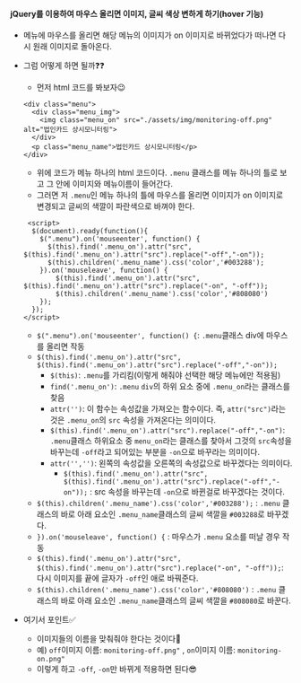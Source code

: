 #### jQuery를 이용하여 마우스 올리면 이미지, 글씨 색상 변하게 하기(hover 기능)
+ 메뉴에 마우스를 올리면 해당 메뉴의 이미지가 on 이미지로 바뀌었다가 떠나면 다시 원래 이미지로 돌아온다.
+ 그럼 어떻게 하면 될까❓❓
  + 먼저 html 코드를 봐보자😉
  ```node
  <div class="menu">
    <div class="menu_img">
      <img class="menu_on" src="./assets/img/monitoring-off.png" alt="법인카드 상시모니터링">
    </div>
    <p class="menu_name">법인카드 상시모니터링</p>
  </div>
  ```
  + 위에 코드가 메뉴 하나의 html 코드이다. `.menu` 클래스를 메뉴 하나의 틀로 보고 그 안에 이미지와 메뉴이름이 들어간다.
  + 그러면 저 `.menu`인 메뉴 하나의 틀에 마우스를 올리면 이미지가 on 이미지로 변경되고 글씨의 색깔이 파란색으로 바껴야 한다.
  ```node
   <script>
    $(document).ready(function(){
      $(".menu").on('mouseenter', function() {
        $(this).find('.menu_on').attr("src", $(this).find('.menu_on').attr("src").replace("-off","-on"));
        $(this).children('.menu_name').css('color','#003288');
      }).on('mouseleave', function() {
          $(this).find('.menu_on').attr("src", $(this).find('.menu_on').attr("src").replace("-on", "-off"));
          $(this).children('.menu_name').css('color','#808080')
      });
    });
  </script>
  ```
  + `$(".menu").on('mouseenter', function() {`: `.menu`클래스 div에 마우스를 올리면 작동
  + `$(this).find('.menu_on').attr("src", $(this).find('.menu_on').attr("src").replace("-off","-on"));`
    + `$(this)`: `.menu`를 가리킴(이렇게 해줘야 선택한 해당 메뉴에만 적용됨)
    + `find('.menu_on')`: `.menu` `div`의 하위 요소 중에 `.menu_on`라는 클래스를 찾음
    + `attr('')`: 이 함수는 속성값을 가져오는 함수이다. 즉, `attr("src")`라는 것은 `.menu_on`의 `src` 속성을 가져온다는 의미이다.
    + `$(this).find('.menu_on').attr("src").replace("-off","-on")`: `.menu`클래스 하위요소 중 `menu_on`라는 클래스를 찾아서 그것의 `src`속성을 바꾸는데 `-off`라고 되어있는 부분을 `-on`으로 바꾸라는 의미이다.
    + `attr('','')`: 왼쪽의 속성값을 오른쪽의 속성값으로 바꾸겠다는 의미이다.
      + `$(this).find('.menu_on').attr("src", $(this).find('.menu_on').attr("src").replace("-off","-on"));` : src 속성을 바꾸는데 `-on`으로 바뀐걸로 바꾸겠다는 것이다.
  + `$(this).children('.menu_name').css('color','#003288');` : `.menu` 클래스의 바로 아래 요소인 `.menu_name`클래스의 글씨 색깔을 `#003288`로 바꾸겠다.
  + `}).on('mouseleave', function() {` : 마우스가 `.menu` 요소를 떠날 경우 작동
  + `$(this).find('.menu_on').attr("src", $(this).find('.menu_on').attr("src").replace("-on", "-off"));`: 다시 이미지를 끝에 글자가 `-off`인 애로 바꿔준다.
  + `$(this).children('.menu_name').css('color','#808080')` : `.menu` 클래스의 바로 아래 요소인 `.menu_name`클래스의 글씨 색깔을 `#808080`로 바꾼다.

+ 여기서 포인트✅
  + 이미지들의 이름을 맞춰줘야 한다는 것이다🔑
  + 예) `off`이미지 이름: `monitoring-off.png"` ,  `on`이미지 이름: `monitoring-on.png"`
  + 이렇게 하고 `-off`, `-on`만 바뀌게 적용하면 된다😎

